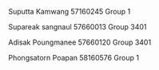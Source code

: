 Suputta Kamwang 57160245 Group 1

Supareak sangnaul 57660013 Group 3401

Adisak Poungmanee 57660120 Group 3401

Phongsatorn Poapan 58160576 Group 1
